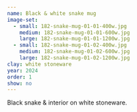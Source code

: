 ```yaml
---
name: Black & white snake mug
image-set:
  - small: 182-snake-mug-01-01-400w.jpg
    medium: 182-snake-mug-01-01-600w.jpg
    large: 182-snake-mug-01-01-1200w.jpg
  - small: 182-snake-mug-01-02-400w.jpg
    medium: 182-snake-mug-01-02-600w.jpg
    large: 182-snake-mug-01-02-1200w.jpg
clay: white stoneware
year: 2024
order: 1
show: no
---
```


Black snake & interior on white stoneware.